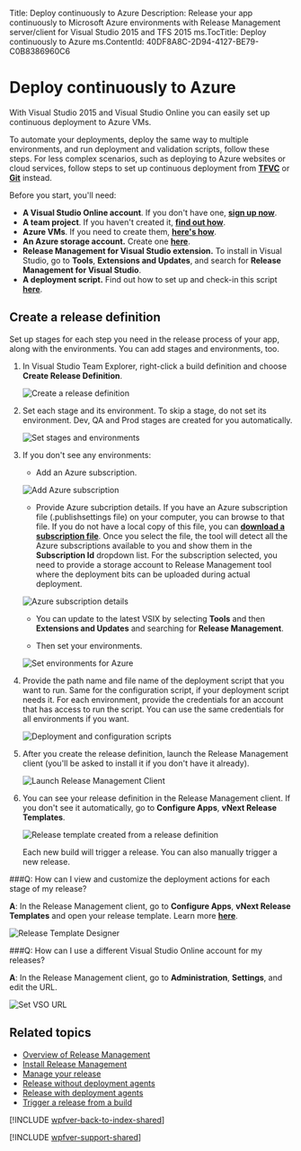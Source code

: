 Title: Deploy continuously to Azure
Description: Release your app continuously to Microsoft Azure environments with Release Management server/client for Visual Studio 2015 and TFS 2015
ms.TocTitle: Deploy continuously to Azure
ms.ContentId: 40DF8A8C-2D94-4127-BE79-C0B8386960C6

# Deploy continuously to Azure

With Visual Studio 2015 and Visual Studio Online you can easily 
set up continuous deployment to Azure VMs.

To automate your deployments, deploy the same way to multiple environments, 
and run deployment and validation scripts, follow these steps. 
For less complex scenarios, such as deploying to Azure websites or cloud services, 
follow steps to set up continuous deployment from 
**[TFVC](http://azure.microsoft.com/en-us/documentation/articles/cloud-services-continuous-delivery-use-vso/)** 
or 
**[Git](http://azure.microsoft.com/en-us/documentation/articles/cloud-services-continuous-delivery-use-vso-git/)** 
instead.

Before you start, you'll need:

* **A Visual Studio Online account**. If you don't have one, 
  **[sign up now](https://www.visualstudio.com/get-started/setup/sign-up-for-visual-studio-online.md)**.
* **A team project**. If you haven't created it, 
  **[find out how](https://www.visualstudio.com/get-started/setup/connect-to-visual-studio-online.md)**.
* **Azure VMs**. If you need to create them, 
  **[here's how](http://azure.microsoft.com/en-us/documentation/articles/virtual-machines-windows-tutorial/)**.
* **An Azure storage account.** Create one 
  **[here](http://azure.microsoft.com/en-us/documentation/articles/storage-create-storage-account/)**.
* **Release Management for Visual Studio extension.** To install in Visual Studio, 
  go to **Tools**, **Extensions and Updates**, and search for **Release Management for Visual Studio**.
* **A deployment script.**  Find out how to set up and check-in this script 
  **[here](http://go.microsoft.com/fwlink/?LinkId=518666)**.

## Create a release definition

Set up stages for each step you need in the release process of your app, 
along with the environments. You can add stages and environments, too.

1. In Visual Studio Team Explorer, right-click a build definition and 
   choose **Create Release Definition**.

   ![Create a release definition](_img/deploy-continuously-01.png) 

2. Set each stage and its environment. To skip a stage, do not set its environment. 
   Dev, QA and Prod stages are created for you automatically.
 
   ![Set stages and environments](_img/deploy-continuously-02.png) 

3. If you don't see any environments:

   * Add an Azure subscription.

   ![Add Azure subscription](_img/deploy-continuously-03.png) 

   * Provide Azure subcription details. If you have an Azure subscription file 
   (.publishsettings file) on your computer, you can browse to that file. 
   If you do not have a local copy of this file, you can
   **[download a subscription file](https://manage.windowsazure.com/publishsettings)**. 
   Once you select the file, the tool will detect all the Azure subscriptions 
   available to you and show them in the **Subscription Id** dropdown list. 
   For the subscription selected, you need to provide a storage account to 
   Release Management tool where the deployment bits can be uploaded during actual deployment.

   ![Azure subscription details](_img/deploy-continuously-04.png)

   * You can update to the latest VSIX by selecting **Tools** and then **Extensions 
   and Updates** and searching for **Release Management**.
    
   * Then set your environments.

   ![Set environments for Azure](_img/deploy-continuously-05.png) 

4. Provide the path name and file name of the deployment script that you want 
   to run. Same for the configuration script, if your deployment script needs it. 
   For each environment, provide the credentials for an account that has access 
   to run the script. You can use the same credentials for all environments if you want.

   ![Deployment and configuration scripts](_img/deploy-continuously-06.png) 

5. After you create the release definition, launch the Release Management client 
   (you'll be asked to install it if you don't have it already).

   ![Launch Release Management Client](_img/deploy-continuously-07.png) 

6. You can see your release definition in the Release Management client. If you 
   don't see it automatically, go to **Configure Apps**, **vNext Release Templates**.

   ![Release template created from a release definition](_img/deploy-continuously-08.png)

   Each new build will trigger a release. You can also manually trigger a new release.

###Q: How can I view and customize the deployment actions for each stage of my release?

**A**: In the Release Management client, go to **Configure Apps**, **vNext Release 
Templates** and open your release template. 
Learn more **[here](release-without-agents.md)**.

![Release Template Designer](_img/deploy-continuously-09.png)

###Q: How can I use a different Visual Studio Online account for my releases?

**A**: In the Release Management client, go to **Administration**, **Settings**, and edit the URL.

![Set VSO URL](_img/deploy-continuously-10.png)

## Related topics

 * [Overview of Release Management](release-management-overview.md)
 * [Install Release Management](install-release-management.md)
 * [Manage your release](manage-your-release.md)
 * [Release without deployment agents](release-without-agents.md)
 * [Release with deployment agents](release-with-agents.md)
 * [Trigger a release from a build](trigger-a-release.md)
 
[!INCLUDE [wpfver-back-to-index-shared](../_shared/wpfver-back-to-index-shared.md)]
 
[!INCLUDE [wpfver-support-shared](../_shared/wpfver-support-shared.md)]
